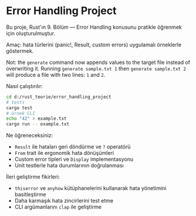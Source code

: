 # Error Handling Project

Bu proje, Rust'ın 9. Bölüm — Error Handling konusunu pratikle öğrenmek için oluşturulmuştur.

Amaç: hata türlerini (panic!, Result, custom errors) uygulamalı örneklerle göstermek.

Not: the `generate` command now appends values to the target file instead of overwriting it. Running `generate sample.txt 1` then `generate sample.txt 2` will produce a file with two lines: `1` and `2`.

Nasıl çalıştırılır:

```bash
cd d:/rust_teorie/error_handling_project
# tests
cargo test
# örnek CLI
echo "42" > example.txt
cargo run -- example.txt
```

Ne öğreneceksiniz:

- `Result` ile hataları geri döndürme ve `?` operatörü
- `From` trait ile ergonomik hata dönüşümleri
- Custom error tipleri ve `Display` implementasyonu
- Unit testlerle hata durumlarının doğrulanması

İleri geliştirme fikirleri:

- `thiserror` ve `anyhow` kütüphanelerini kullanarak hata yönetimini basitleştirme
- Daha karmaşık hata zincirlerini test etme
- CLI argümanlarını `clap` ile geliştirme
